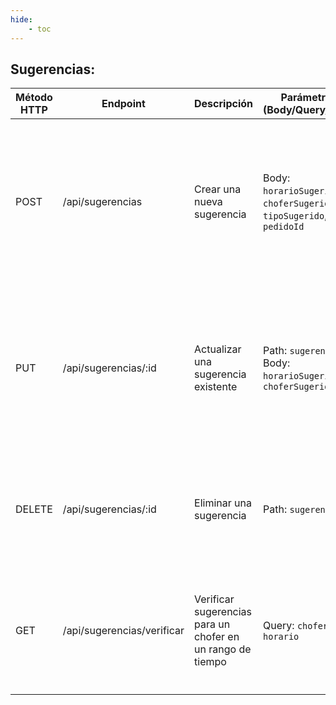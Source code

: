 ```yaml
---
hide:
    - toc
---
```


## Sugerencias:

| Método HTTP | Endpoint                   | Descripción                                                | Parámetros (Body/Query/Path)                                            | Respuesta Exitosa                                                  | Respuesta de Error                                                                                                                                           | Token de Login   |
| ----------- | -------------------------- | ---------------------------------------------------------- | ----------------------------------------------------------------------- | ------------------------------------------------------------------ | ------------------------------------------------------------------------------------------------------------------------------------------------------------ | ---------------- |
| POST        | /api/sugerencias           | Crear una nueva sugerencia                                 | Body: `horarioSugerido`, `choferSugeridoId`, `tipoSugerido`, `pedidoId` | 201 Created con los detalles de la nueva sugerencia                | 400 Bad Request si el pedido no existe, tipoSugerido inválido, o sugerencia ya existe <br>500 Internal Server Error con detalles del error de creación       | Requerido        |
| PUT         | /api/sugerencias/:id       | Actualizar una sugerencia existente                        | Path: `sugerenciaId` <br>Body: `horarioSugerido`, `choferSugeridoId`    | `202 Accepted` con los detalles de la sugerencia actualizada       | 400 Not Found si la sugerencia no existe <br>400 Bad Request si el chofer no es válido <br>500 Internal Server Error con detalles del error de actualización | Requerido        |
| DELETE      | /api/sugerencias/:id       | Eliminar una sugerencia                                    | Path: `sugerenciaId`                                                    | 200 OK con mensaje de éxito                                        | 400 Not Found si la sugerencia no existe <br>500 Internal Server Error con detalles del error de eliminación                                                 | Requerido(Admin) |
| GET         | /api/sugerencias/verificar | Verificar sugerencias para un chofer en un rango de tiempo | Query: `choferId`, `horario`                                            | 200 OK con la lista de sugerencias o mensaje si no hay sugerencias | 400 Bad Request si `choferId` o `horario` faltan <br>500 Internal Server Error con detalles del error de verificación                                        | Requerido        |
